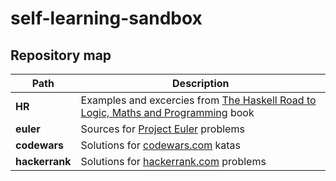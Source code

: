 # self-learning-sandbox

## Repository map

Path | Description
--- | ---
| **HR** | Examples and excercies from [The Haskell Road to Logic, Maths and Programming](https://www.amazon.com/Haskell-Logic-Programming-Second-Computing/dp/0954300696) book |
| **euler** | Sources for [Project Euler](https://projecteuler.net/) problems |
| **codewars** | Solutions for [codewars.com](https://codewars.com/) katas |
| **hackerrank** | Solutions for [hackerrank.com](https://www.hackerrank.com/) problems |

